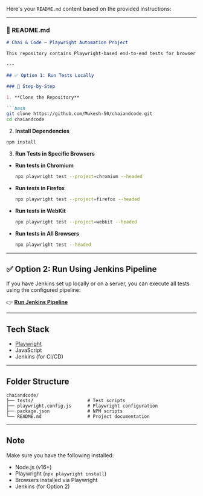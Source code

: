 Here's your `README.md` content based on the provided instructions:

---

### 📘 README.md

````markdown
# Chai & Code – Playwright Automation Project

This repository contains Playwright-based end-to-end tests for browser automation. You can run tests either **locally using Playwright CLI** or via a **Jenkins pipeline**.

---

## ✅ Option 1: Run Tests Locally

### 🔁 Step-by-Step

1. **Clone the Repository**

```bash
git clone https://github.com/Mukesh-50/chaiandcode.git
cd chaiandcode
````

2. **Install Dependencies**

```bash
npm install
```

3. **Run Tests in Specific Browsers**

* **Run tests in Chromium**

  ```bash
  npx playwright test --project=chromium --headed
  ```

* **Run tests in Firefox**

  ```bash
  npx playwright test --project=firefox --headed
  ```

* **Run tests in WebKit**

  ```bash
  npx playwright test --project=webkit --headed
  ```

* **Run tests in All Browsers**

  ```bash
  npx playwright test --headed
  ```

---

## ✅ Option 2: Run Using Jenkins Pipeline

If you have Jenkins set up locally or on a server, you can execute all tests using the configured pipeline:

👉 **[Run Jenkins Pipeline](http://localhost:8080/view/chaiandcode/job/TestPipeline_LMS_Regression_Test/)**

---

## Tech Stack

* [Playwright](https://playwright.dev/)
* JavaScript
* Jenkins (for CI/CD)

---

## Folder Structure

```
chaiandcode/
├── tests/                    # Test scripts
├── playwright.config.js      # Playwright configuration
├── package.json              # NPM scripts
└── README.md                 # Project documentation
```

---

## Note

Make sure you have the following installed:

* Node.js (v16+)
* Playwright (`npx playwright install`)
* Browsers installed via Playwright
* Jenkins (for Option 2)


